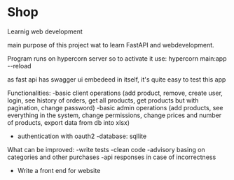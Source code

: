# Shop
Learnig web development

main purpose of this project wat to learn FastAPI and webdevelopment.

Program runs on hypercorn server so to activate it use:
hypercorn main:app --reload

as fast api has swagger ui embedeed in itself, it's quite easy to test this app

Functionalities:
-basic client operations (add product, remove, create user, login, see history of orders, get all products, get products but with pagination, change password)
-basic admin operations (add products, see everything in the system, change permissions, change prices and number of products, export data from db into xlsx)
- authentication with oauth2
-database: sqllite



What can be improved:
-write tests
-clean code
-advisory basing on categories and other purchases
-api responses in case of incorrectness

+ Write a front end for website
